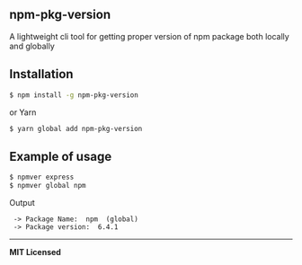 ## npm-pkg-version

A lightweight cli tool for getting proper version of npm package both locally and globally 

## Installation

```bash
$ npm install -g npm-pkg-version
```
or Yarn
```bash
$ yarn global add npm-pkg-version
```

## Example of usage

```bash
$ npmver express
$ npmver global npm
```

Output

```
 -> Package Name:  npm  (global)
 -> Package version:  6.4.1
```


---

**MIT Licensed**